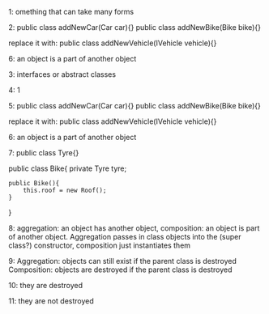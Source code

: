 1: omething that can take many forms

2: public class addNewCar(Car car){}
public class addNewBike(Bike bike){}

replace it with:
public class addNewVehicle(IVehicle vehicle){}

6: an object is a part of another object

3: interfaces or abstract classes

4: 1

5: public class addNewCar(Car car){}
public class addNewBike(Bike bike){}

replace it with:
public class addNewVehicle(IVehicle vehicle){}

6: an object is a part of another object

7: 
public class Tyre{}

public class Bike{
    private Tyre tyre;

    public Bike(){
        this.roof = new Roof();
    }
}

8: aggregation: an object has another object, composition: an object is part of another object. Aggregation passes in class objects into the (super class?) constructor, composition just instantiates them

9: Aggregation: objects can still exist if the parent class is destroyed
Composition: objects are destroyed if the parent class is destroyed

10: they are destroyed

11: they are not destroyed
